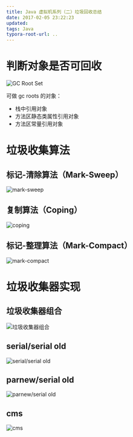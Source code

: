 ```yaml
---
title: Java 虚拟机系列（二）垃圾回收总结
date: 2017-02-05 23:22:23
updated:
tags: Java
typora-root-url: ..
---
```


# 判断对象是否可回收

![GC Root Set](/img/java/gc/gc_roots.png)

可做 gc roots 的对象：

* 栈中引用对象
* 方法区静态类属性引用对象
* 方法区常量引用对象

# 垃圾收集算法

## 标记-清除算法（Mark-Sweep）

![mark-sweep](/img/java/gc/mark_sweep.png)

## 复制算法（Coping）

![coping](/img/java/gc/coping.png)

## 标记-整理算法（Mark-Compact）

![mark-compact](/img/java/gc/mark_compact.png)

# 垃圾收集器实现

## 垃圾收集器组合

![垃圾收集器组合](/img/java/gc/gc_combine.png)

## serial/serial old

![serial/serial old](/img/java/gc/serial&serial_old.png)

## parnew/serial old

![parnew/serial old](/img/java/gc/parnew&serial_old.png)

## cms

![cms](/img/java/gc/cms.png)